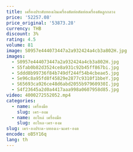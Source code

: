```yaml
---
title: เครื่องประดับทองเงินเครื่องตัดท่อตัดท่อเครื่องตัดลูกกลวง
price: '52257.08'
price_original: '53873.28'
currency: THB
discount: 3%
rating: 4.5
volume: 81
image: S0957e444073447a2a932424a4cb3a802H.jpg
images:
  - S0957e444073447a2a932424a4cb3a802H.jpg
  - S5fab0b82d3524ce8a931c92b45ff867bi.jpg
  - Sddd8b99736f84b749df244f54b4cbeae5.jpg
  - Se96c8a95fd8f45829e2877c9310f1bbeY.jpg
  - S65693ca926ce48d6abd2055b97960930I.jpg
  - S4f23645a2d0a4417aaa998a0607958d85.jpg
video: 4000272552052.mp4
categories:
  - name: เครื่องมือ
    slug: เคร-องม
  - name: อะไหล่ เครื่องมือ
    slug: อะไหล-เคร-องม
slug: เคร-องประด-บทองเง-นเคร-องต
encode: oB5Y16q
lang: th
---
```

  